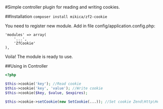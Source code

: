 #Simple controller plugin for reading and writing cookies.

##Installation
`composer install mikica/zf2-cookie`

You need to register new module. Add in file config/application.config.php: 

```
'modules' => array(
    '...',
    'ZfCookie'
),
```

Voila! The module is ready to use. 

##Using in Controller

```php
<?php

$this->cookie('key'); //Read cookie
$this->cookie('key', 'value'); //Write cookie
$this->cookie($key, $value, $expires);

$this->cookie->setCookie(new SetCookie(...)); //Set cookie Zend\Http\Header\SetCookie
```
